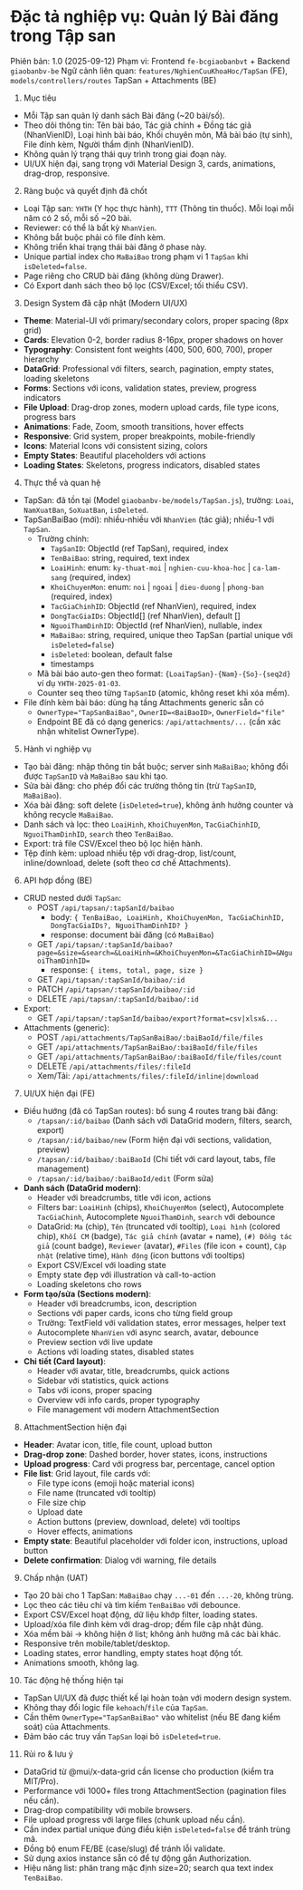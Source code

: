 # Đặc tả nghiệp vụ: Quản lý Bài đăng trong Tập san

Phiên bản: 1.0 (2025-09-12)
Phạm vi: Frontend `fe-bcgiaobanbvt` + Backend `giaobanbv-be`
Ngữ cảnh liên quan: `features/NghienCuuKhoaHoc/TapSan` (FE), `models/controllers/routes` TapSan + Attachments (BE)

1. Mục tiêu

- Mỗi Tập san quản lý danh sách Bài đăng (~20 bài/số).
- Theo dõi thông tin: Tên bài báo, Tác giả chính + Đồng tác giả (NhanVienID), Loại hình bài báo, Khối chuyên môn, Mã bài báo (tự sinh), File đính kèm, Người thẩm định (NhanVienID).
- Không quản lý trạng thái quy trình trong giai đoạn này.
- UI/UX hiện đại, sang trọng với Material Design 3, cards, animations, drag-drop, responsive.

2. Ràng buộc và quyết định đã chốt

- Loại Tập san: `YHTH` (Y học thực hành), `TTT` (Thông tin thuốc). Mỗi loại mỗi năm có 2 số, mỗi số ~20 bài.
- Reviewer: có thể là bất kỳ `NhanVien`.
- Không bắt buộc phải có file đính kèm.
- Không triển khai trạng thái bài đăng ở phase này.
- Unique partial index cho `MaBaiBao` trong phạm vi 1 `TapSan` khi `isDeleted=false`.
- Page riêng cho CRUD bài đăng (không dùng Drawer).
- Có Export danh sách theo bộ lọc (CSV/Excel; tối thiểu CSV).

3. Design System đã cập nhật (Modern UI/UX)

- **Theme**: Material-UI với primary/secondary colors, proper spacing (8px grid)
- **Cards**: Elevation 0-2, border radius 8-16px, proper shadows on hover
- **Typography**: Consistent font weights (400, 500, 600, 700), proper hierarchy
- **DataGrid**: Professional với filters, search, pagination, empty states, loading skeletons
- **Forms**: Sections với icons, validation states, preview, progress indicators
- **File Upload**: Drag-drop zones, modern upload cards, file type icons, progress bars
- **Animations**: Fade, Zoom, smooth transitions, hover effects
- **Responsive**: Grid system, proper breakpoints, mobile-friendly
- **Icons**: Material Icons với consistent sizing, colors
- **Empty States**: Beautiful placeholders với actions
- **Loading States**: Skeletons, progress indicators, disabled states

4. Thực thể và quan hệ

- TapSan: đã tồn tại (Model `giaobanbv-be/models/TapSan.js`), trường: `Loai`, `NamXuatBan`, `SoXuatBan`, `isDeleted`.
- TapSanBaiBao (mới): nhiều-nhiều với `NhanVien` (tác giả); nhiều-1 với `TapSan`.
  - Trường chính:
    - `TapSanID`: ObjectId (ref TapSan), required, index
    - `TenBaiBao`: string, required, text index
    - `LoaiHinh`: enum: `ky-thuat-moi` | `nghien-cuu-khoa-hoc` | `ca-lam-sang` (required, index)
    - `KhoiChuyenMon`: enum: `noi` | `ngoai` | `dieu-duong` | `phong-ban` (required, index)
    - `TacGiaChinhID`: ObjectId (ref NhanVien), required, index
    - `DongTacGiaIDs`: ObjectId[] (ref NhanVien), default []
    - `NguoiThamDinhID`: ObjectId (ref NhanVien), nullable, index
    - `MaBaiBao`: string, required, unique theo TapSan (partial unique với `isDeleted=false`)
    - `isDeleted`: boolean, default false
    - timestamps
  - Mã bài báo auto-gen theo format: `{LoaiTapSan}-{Nam}-{So}-{seq2d}` ví dụ `YHTH-2025-01-03`.
  - Counter seq theo từng `TapSanID` (atomic, không reset khi xóa mềm).
- File đính kèm bài báo: dùng hạ tầng Attachments generic sẵn có
  - `OwnerType="TapSanBaiBao"`, `OwnerID=<BaiBaoID>`, `OwnerField="file"`
  - Endpoint BE đã có dạng generics: `/api/attachments/...` (cần xác nhận whitelist OwnerType).

5. Hành vi nghiệp vụ

- Tạo bài đăng: nhập thông tin bắt buộc; server sinh `MaBaiBao`; không đổi được `TapSanID` và `MaBaiBao` sau khi tạo.
- Sửa bài đăng: cho phép đổi các trường thông tin (trừ `TapSanID`, `MaBaiBao`).
- Xóa bài đăng: soft delete (`isDeleted=true`), không ảnh hưởng counter và không recycle `MaBaiBao`.
- Danh sách và lọc: theo `LoaiHinh`, `KhoiChuyenMon`, `TacGiaChinhID`, `NguoiThamDinhID`, `search` theo `TenBaiBao`.
- Export: trả file CSV/Excel theo bộ lọc hiện hành.
- Tệp đính kèm: upload nhiều tệp với drag-drop, list/count, inline/download, delete (soft theo cơ chế Attachments).

6. API hợp đồng (BE)

- CRUD nested dưới `TapSan`:
  - POST `/api/tapsan/:tapSanId/baibao`
    - body: `{ TenBaiBao, LoaiHinh, KhoiChuyenMon, TacGiaChinhID, DongTacGiaIDs?, NguoiThamDinhID? }`
    - response: document bài đăng (có `MaBaiBao`)
  - GET `/api/tapsan/:tapSanId/baibao?page=&size=&search=&LoaiHinh=&KhoiChuyenMon=&TacGiaChinhID=&NguoiThamDinhID=`
    - response: `{ items, total, page, size }`
  - GET `/api/tapsan/:tapSanId/baibao/:id`
  - PATCH `/api/tapsan/:tapSanId/baibao/:id`
  - DELETE `/api/tapsan/:tapSanId/baibao/:id`
- Export:
  - GET `/api/tapsan/:tapSanId/baibao/export?format=csv|xlsx&...`
- Attachments (generic):
  - POST `/api/attachments/TapSanBaiBao/:baiBaoId/file/files`
  - GET `/api/attachments/TapSanBaiBao/:baiBaoId/file/files`
  - GET `/api/attachments/TapSanBaiBao/:baiBaoId/file/files/count`
  - DELETE `/api/attachments/files/:fileId`
  - Xem/Tải: `/api/attachments/files/:fileId/inline|download`

7. UI/UX hiện đại (FE)

- Điều hướng (đã có TapSan routes): bổ sung 4 routes trang bài đăng:
  - `/tapsan/:id/baibao` (Danh sách với DataGrid modern, filters, search, export)
  - `/tapsan/:id/baibao/new` (Form hiện đại với sections, validation, preview)
  - `/tapsan/:id/baibao/:baiBaoId` (Chi tiết với card layout, tabs, file management)
  - `/tapsan/:id/baibao/:baiBaoId/edit` (Form sửa)
- **Danh sách (DataGrid modern)**:
  - Header với breadcrumbs, title với icon, actions
  - Filters bar: `LoaiHinh` (chips), `KhoiChuyenMon` (select), Autocomplete `TacGiaChinh`, Autocomplete `NguoiThamDinh`, `search` với debounce
  - DataGrid: `Ma` (chip), `Tên` (truncated với tooltip), `Loại hình` (colored chip), `Khối CM` (badge), `Tác giả chính` (avatar + name), `(#) Đồng tác giả` (count badge), `Reviewer` (avatar), `#Files` (file icon + count), `Cập nhật` (relative time), `Hành động` (icon buttons với tooltips)
  - Export CSV/Excel với loading state
  - Empty state đẹp với illustration và call-to-action
  - Loading skeletons cho rows
- **Form tạo/sửa (Sections modern)**:
  - Header với breadcrumbs, icon, description
  - Sections với paper cards, icons cho từng field group
  - Trường: TextField với validation states, error messages, helper text
  - Autocomplete `NhanVien` với async search, avatar, debounce
  - Preview section với live update
  - Actions với loading states, disabled states
- **Chi tiết (Card layout)**:
  - Header với avatar, title, breadcrumbs, quick actions
  - Sidebar với statistics, quick actions
  - Tabs với icons, proper spacing
  - Overview với info cards, proper typography
  - File management với modern AttachmentSection

8. AttachmentSection hiện đại

- **Header**: Avatar icon, title, file count, upload button
- **Drag-drop zone**: Dashed border, hover states, icons, instructions
- **Upload progress**: Card với progress bar, percentage, cancel option
- **File list**: Grid layout, file cards với:
  - File type icons (emoji hoặc material icons)
  - File name (truncated với tooltip)
  - File size chip
  - Upload date
  - Action buttons (preview, download, delete) với tooltips
  - Hover effects, animations
- **Empty state**: Beautiful placeholder với folder icon, instructions, upload button
- **Delete confirmation**: Dialog với warning, file details

9. Chấp nhận (UAT)

- Tạo 20 bài cho 1 TapSan: `MaBaiBao` chạy `...-01` đến `...-20`, không trùng.
- Lọc theo các tiêu chí và tìm kiếm `TenBaiBao` với debounce.
- Export CSV/Excel hoạt động, dữ liệu khớp filter, loading states.
- Upload/xóa file đính kèm với drag-drop; đếm file cập nhật đúng.
- Xóa mềm bài → không hiện ở list; không ảnh hưởng mã các bài khác.
- Responsive trên mobile/tablet/desktop.
- Loading states, error handling, empty states hoạt động tốt.
- Animations smooth, không lag.

10. Tác động hệ thống hiện tại

- TapSan UI/UX đã được thiết kế lại hoàn toàn với modern design system.
- Không thay đổi logic file `kehoach`/`file` của `TapSan`.
- Cần thêm `OwnerType="TapSanBaiBao"` vào whitelist (nếu BE đang kiểm soát) của Attachments.
- Đảm bảo các truy vấn `TapSan` loại bỏ `isDeleted=true`.

11. Rủi ro & lưu ý

- DataGrid từ @mui/x-data-grid cần license cho production (kiểm tra MIT/Pro).
- Performance với 1000+ files trong AttachmentSection (pagination files nếu cần).
- Drag-drop compatibility với mobile browsers.
- File upload progress với large files (chunk upload nếu cần).
- Cần index partial unique đúng điều kiện `isDeleted=false` để tránh trùng mã.
- Đồng bộ enum FE/BE (case/slug) để tránh lỗi validate.
- Sử dụng axios instance sẵn có để tự động gắn Authorization.
- Hiệu năng list: phân trang mặc định size=20; search qua text index `TenBaiBao`.
